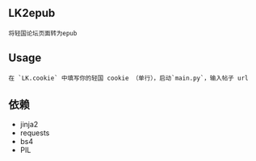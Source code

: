 ## LK2epub
    将轻国论坛页面转为epub
## Usage
	在 `LK.cookie` 中填写你的轻国 cookie （单行），启动`main.py`，输入帖子 url
## 依赖

* jinja2
* requests
* bs4
* PIL